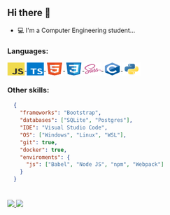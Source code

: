 ## Hi there 👋

- 💻 I'm a Computer Engineering student...

### Languages:
<div>
  <a href="#">
  <img align="center" alt="JavaScript" title="JavaScript" height="30" width="40" src="https://raw.githubusercontent.com/devicons/devicon/master/icons/javascript/javascript-original.svg">
  <img align="center" alt="TypeScript" title="TypeScript" height="30" width="40" src="https://raw.githubusercontent.com/devicons/devicon/master/icons/typescript/typescript-original.svg">
  <img align="center" alt="HTML" title="HTML" height="30" width="40" src="https://raw.githubusercontent.com/devicons/devicon/master/icons/html5/html5-original.svg">
  <img align="center" alt="CSS" title="CSS" height="30" width="40" src="https://raw.githubusercontent.com/devicons/devicon/master/icons/css3/css3-original.svg">
  <img align="center" alt="SASS" title="SASS" height="30" width="40" src="https://raw.githubusercontent.com/devicons/devicon/master/icons/sass/sass-original.svg">
  <img align="center" alt="C" title="C" height="30" width="40" src="https://raw.githubusercontent.com/devicons/devicon/master/icons/c/c-original.svg">
  <img align="center" alt="Python" title="Python" height="30" width="40" src="https://raw.githubusercontent.com/devicons/devicon/master/icons/python/python-original.svg">
 </a>
</div>

### Other skills:

```json
  {
    "frameworks": "Bootstrap",
    "databases": ["SQLite", "Postgres"],
    "IDE": "Visual Studio Code",
    "OS": ["Windows", "Linux", "WSL"],
    "git": true,
    "docker": true,
    "enviroments": {
      "js": ["Babel", "Node JS", "npm", "Webpack"]
    }
  }
```

#
<div>
  <a href="#">
  <img height="160em" src="https://github-readme-stats.vercel.app/api?username=amartinsmg&show_icons=true&include_all_commits=true&count_private=true&theme=github_dark"/>
  <img height="160em" src="https://github-readme-stats.vercel.app/api/top-langs/?username=amartinsmg&layout=compact&langs_count=6&hide=webassembly&theme=github_dark"/>
  </a>
</div>

